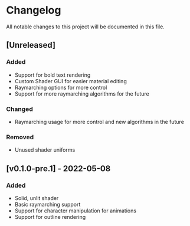 # Changelog
All notable changes to this project will be documented in this file.

## [Unreleased]
### Added
- Support for bold text rendering
- Custom Shader GUI for easier material editing
- Raymarching options for more control
- Support for more raymarching algorithms for the future

### Changed
- Raymarching usage for more control and new algorithms in the future

### Removed
- Unused shader uniforms

## [v0.1.0-pre.1] - 2022-05-08
### Added
- Solid, unlit shader
- Basic raymarching support
- Support for character manipulation for animations
- Support for outline rendering
